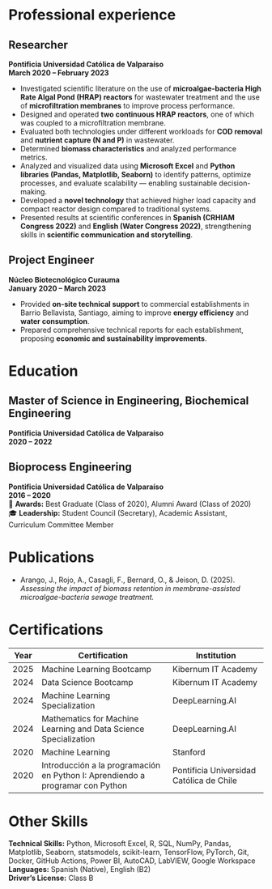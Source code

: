 # Professional experience

## **Researcher**
**Pontificia Universidad Católica de Valparaíso**  
**March 2020 – February 2023**

- Investigated scientific literature on the use of **microalgae-bacteria High Rate Algal Pond (HRAP) reactors** for wastewater treatment and the use of **microfiltration membranes** to improve process performance.  
- Designed and operated **two continuous HRAP reactors**, one of which was coupled to a microfiltration membrane.  
- Evaluated both technologies under different workloads for **COD removal** and **nutrient capture (N and P)** in wastewater.  
- Determined **biomass characteristics** and analyzed performance metrics.  
- Analyzed and visualized data using **Microsoft Excel** and **Python libraries (Pandas, Matplotlib, Seaborn)** to identify patterns, optimize processes, and evaluate scalability — enabling sustainable decision-making.  
- Developed a **novel technology** that achieved higher load capacity and compact reactor design compared to traditional systems.  
- Presented results at scientific conferences in **Spanish (CRHIAM Congress 2022)** and **English (Water Congress 2022)**, strengthening skills in **scientific communication and storytelling**.

## **Project Engineer**
**Núcleo Biotecnológico Curauma**  
**January 2020 – March 2023**

- Provided **on-site technical support** to commercial establishments in Barrio Bellavista, Santiago, aiming to improve **energy efficiency** and **water consumption**.  
- Prepared comprehensive technical reports for each establishment, proposing **economic and sustainability improvements**.

# **Education**

## **Master of Science in Engineering, Biochemical Engineering**  
**Pontificia Universidad Católica de Valparaíso**  
**2020 – 2022**

## **Bioprocess Engineering**  
**Pontificia Universidad Católica de Valparaíso**  
**2016 – 2020**  
🏅 **Awards:** Best Graduate (Class of 2020), Alumni Award (Class of 2020)  
🎓 **Leadership:** Student Council (Secretary), Academic Assistant, Curriculum Committee Member

# **Publications**

- Arango, J., Rojo, A., Casagli, F., Bernard, O., & Jeison, D. (2025). *Assessing the impact of biomass retention in membrane-assisted microalgae-bacteria sewage treatment.*

# **Certifications**

| Year | Certification | Institution |
|------|----------------|--------------|
| 2025 | Machine Learning Bootcamp | Kibernum IT Academy |
| 2024 | Data Science Bootcamp | Kibernum IT Academy |
| 2024 | Machine Learning Specialization | DeepLearning.AI |
| 2024 | Mathematics for Machine Learning and Data Science Specialization | DeepLearning.AI |
| 2020 | Machine Learning | Stanford |
| 2020 | Introducción a la programación en Python I: Aprendiendo a programar con Python | Pontificia Universidad Católica de Chile |

# **Other Skills**

**Technical Skills:** Python, Microsoft Excel, R, SQL, NumPy, Pandas, Matplotlib, Seaborn, statsmodels, scikit-learn, TensorFlow, PyTorch, Git, Docker, GitHub Actions, Power BI, AutoCAD, LabVIEW, Google Workspace  
**Languages:** Spanish (Native), English (B2)  
**Driver’s License:** Class B